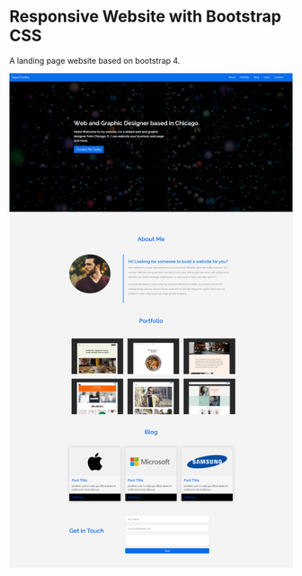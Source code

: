 # Responsive Website with Bootstrap CSS

A landing page website based on bootstrap 4.

![](cap.png)

